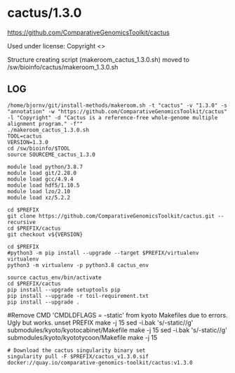 cactus/1.3.0
========================

<https://github.com/ComparativeGenomicsToolkit/cactus>

Used under license:
Copyright
<>

Structure creating script (makeroom_cactus_1.3.0.sh) moved to /sw/bioinfo/cactus/makeroom_1.3.0.sh

LOG
---

    /home/bjornv/git/install-methods/makeroom.sh -t "cactus" -v "1.3.0" -s "annotation" -w "https://github.com/ComparativeGenomicsToolkit/cactus" -l "Copyright" -d "Cactus is a reference-free whole-genome multiple alignment program." -f""
    ./makeroom_cactus_1.3.0.sh
    TOOL=cactus
    VERSION=1.3.0
    cd /sw/bioinfo/$TOOL
    source SOURCEME_cactus_1.3.0

    module load python/3.8.7
    module load git/2.28.0
    module load gcc/4.9.4
    module load hdf5/1.10.5
    module load lzo/2.10
    module load xz/5.2.2

    cd $PREFIX
    git clone https://github.com/ComparativeGenomicsToolkit/cactus.git --recursive
    cd $PREFIX/cactus
    git checkout v${VERSION}

    cd $PREFIX
    #python3 -m pip install --upgrade --target $PREFIX/virtualenv virtualenv
    python3 -m virtualenv -p python3.8 cactus_env

    source cactus_env/bin/activate
    cd $PREFIX/cactus
    pip install --upgrade setuptools pip
    pip install --upgrade -r toil-requirement.txt
    pip install --upgrade .

#Remove CMD 'CMDLDFLAGS =  -static' from kyoto Makefiles due to errors. Ugly but works.
    unset PREFIX
    make -j 15
    sed -i.bak 's/-static//g' submodules/kyoto/kyotocabinet/Makefile
    make -j 15
    sed -i.bak 's/-static//g' submodules/kyoto/kyototycoon/Makefile
    make -j 15


    # Download the cactus singularity binary set
    singularity pull -F $PREFIX/cactus_v1.3.0.sif docker://quay.io/comparative-genomics-toolkit/cactus:v1.3.0 




